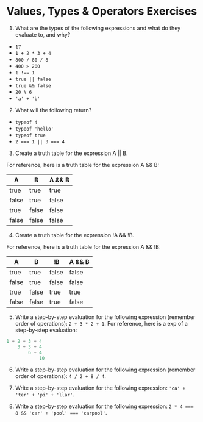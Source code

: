 # Values, Types & Operators Exercises

1. What are the types of the following expressions and what do they evaluate to, and why?
* `17`
* `1 + 2 * 3 + 4`
* `800 / 80 / 8`
* `400 > 200`
* `1 !== 1`
* `true || false`
* `true && false`
* `20 % 6`
* `'a' + 'b'`

2. What will the following return?
* `typeof 4`
*  `typeof 'hello'`
*  `typeof true`
* `2 === 1 || 3 === 4`

3. Create a truth table for the expression A || B.

For reference, here is a truth table for the expression A && B:



|   A   |   B   | A && B | 
|-------|-------|--------|
| true  | true  | true  |
| false | true  | false |
| true  | false | false |
| false | false | false | 


4. Create a truth table for the expression !A && !B.

For reference, here is a truth table for the expression A && !B:



|   A   |   B   |   !B   | A && B | 
|-------|-------|--------|--------|
| true  | true  | false  | false |
| false | true  | false  | false |
| true  | false | true   | true  |
| false | false |  true  | false | 


5. Write a step-by-step evaluation for the following expression (remember order of operations): `2 + 3 * 2 + 1`.
  For reference, here is a exp of a step-by-step evaluation: 
  ```js
  1 + 2 + 3 + 4  
      3 + 3 + 4
          6 + 4
              10
  ```
  
 6. Write a step-by-step evaluation for the following expression (remember order of operations): `4 / 2 + 8 / 4`.
 
 7. Write a step-by-step evaluation for the following expression: `'ca' + 'ter' + 'pi' + 'llar'`.
 
 8. Write a step-by-step evaluation for the following expression: `2 * 4 === 8 && 'car' + 'pool' === 'carpool'`.
  
